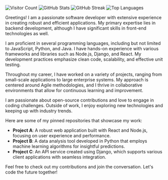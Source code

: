 ![Visitor Count](https://profile-counter.glitch.me/jakobpetur621/count.svg)
![GitHub Stats](https://github-readme-stats.vercel.app/api?username=jakobpetur621&show_icons=true&hide_title=true&count_private=true&include_all_commits=true&theme=radical)
![GitHub Streak](https://github-readme-streak-stats.herokuapp.com/?user=jakobpetur621&theme=radical)
![Top Languages](https://github-readme-stats.vercel.app/api/top-langs/?username=jakobpetur621&layout=compact&theme=radical)

Greetings! I am a passionate software developer with extensive experience in creating robust and efficient applications. My primary expertise lies in backend development, although I have significant skills in front-end technologies as well.

I am proficient in several programming languages, including but not limited to JavaScript, Python, and Java. I have hands-on experience with various frameworks and libraries such as Node.js, Django, and React. My development practices emphasize clean code, scalability, and effective unit testing.

Throughout my career, I have worked on a variety of projects, ranging from small-scale applications to large enterprise systems. My approach is centered around Agile methodologies, and I thrive in collaborative environments that allow for continuous learning and improvement.

I am passionate about open-source contributions and love to engage in coding challenges. Outside of work, I enjoy exploring new technologies and keeping up with industry trends.

Here are some of my pinned repositories that showcase my work:

- **Project A**: A robust web application built with React and Node.js, focusing on user experience and performance.
- **Project B**: A data analysis tool developed in Python that employs machine learning algorithms for insightful predictions.
- **Project C**: An API service created using Django, which supports various client applications with seamless integration.

Feel free to check out my contributions and join the conversation. Let's code the future together!
